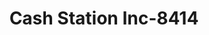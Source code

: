 ---
f_zip-code: 95403
f_state-code: CA
title: Cash Station Inc-8414
f_phone: 707-545-2274
f_city-only: Santa Rosa
f_address: 3585 Industrial Drive Santa Rosa
f_location-unique-id: '8414'
slug: cash-station-inc-8414
updated-on: '2024-05-30T13:46:58.046Z'
created-on: '2024-05-30T13:36:59.803Z'
published-on: '2024-05-30T13:54:32.469Z'
f_city-state: cms/city/santa-rosa-ca.md
f_company: cms/company/cash-station-inc.md
f_state: cms/state/california.md
layout: '[payday-loan].html'
tags: payday-loan
---